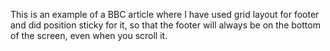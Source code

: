 This is an example of a BBC article where I have used grid layout for footer and did position sticky for it, so that the 
footer will always be on the bottom of the screen, even when you scroll it.
